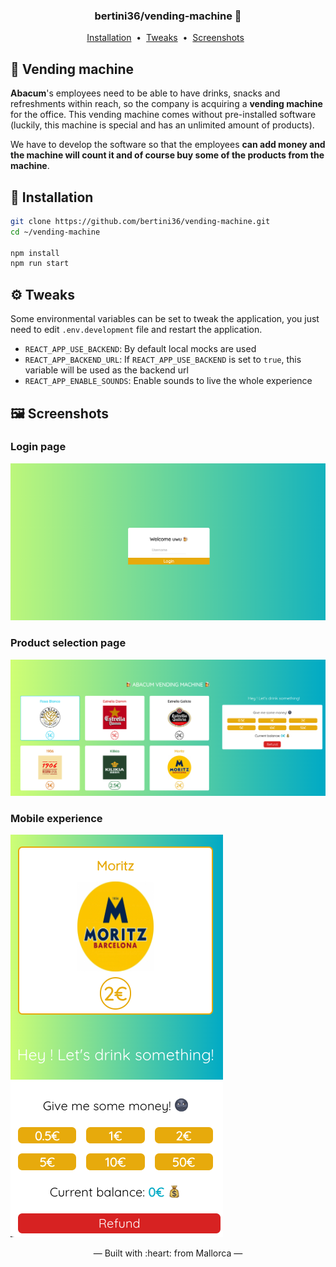 <h3 align="center">
    bertini36/vending-machine 🍺
</h3>
<p align="center">
  <a href="#-installation">Installation</a>&nbsp;&nbsp;•&nbsp;
  <a href="#%EF%B8%8Ftweaks">Tweaks</a>&nbsp;&nbsp;•&nbsp;
  <a href="#%EF%B8%8F-screenshots">Screenshots</a>&nbsp;&nbsp;
</p>

## 🍺 Vending machine
**Abacum**'s employees need to be able to have drinks, snacks and refreshments 
within reach, so the company is acquiring a **vending machine** for the office. 
This vending machine comes without pre-installed software (luckily, this machine 
is special and has an unlimited amount of products).

We have to develop the software so that the employees **can add money and the machine 
will count it and of course buy some of the products from the machine**.

## 🚀 Installation
```bash
git clone https://github.com/bertini36/vending-machine.git
cd ~/vending-machine

npm install
npm run start
```

## ⚙️ Tweaks
Some environmental variables can be set to tweak the application, you just need to edit `.env.development`
file and restart the application.
- `REACT_APP_USE_BACKEND`: By default local mocks are used
- `REACT_APP_BACKEND_URL`: If `REACT_APP_USE_BACKEND` is set to `true`, this variable will be used as the backend url
- `REACT_APP_ENABLE_SOUNDS`: Enable sounds to live the whole experience

## 🖼️ Screenshots
### Login page
![login page](https://github.com/bertini36/vending-machine/blob/main/public/screenshots/login.png?raw=true)

### Product selection page
![product selection page](https://github.com/bertini36/vending-machine/blob/main/public/screenshots/vending-machine.png?raw=true)

### Mobile experience
![responsive](https://github.com/bertini36/vending-machine/blob/main/public/screenshots/mobile.png?raw=true)

<p align="center">&mdash; Built with :heart: from Mallorca &mdash;</p>